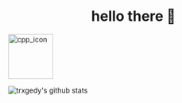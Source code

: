 <h1 align=center width=40>hello there 👋</h1>
<img src="https://upload.wikimedia.org/wikipedia/commons/1/18/ISO_C%2B%2B_Logo.svg" alt="cpp_icon" align=left, width=90, height=90/>

![trxgedy's github stats](https://github-readme-stats.vercel.app/api?username=trxgedy&show_icons=true&theme=tokyonight)
